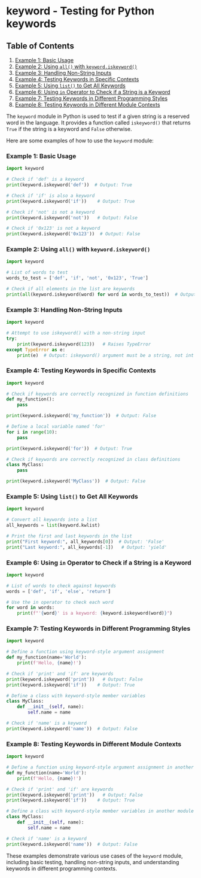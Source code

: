 # keyword - Testing for Python keywords
## Table of Contents

1. [Example 1: Basic Usage](#example-1-basic-usage)
2. [Example 2: Using `all()` with `keyword.iskeyword()`](#example-2-using-all-with-keywordiskeyword)
3. [Example 3: Handling Non-String Inputs](#example-3-handling-non-string-inputs)
4. [Example 4: Testing Keywords in Specific Contexts](#example-4-testing-keywords-in-specific-contexts)
5. [Example 5: Using `list()` to Get All Keywords](#example-5-using-list-to-get-all-keywords)
6. [Example 6: Using `in` Operator to Check if a String is a Keyword](#example-6-using-in-operator-to-check-if-a-string-is-a-keyword)
7. [Example 7: Testing Keywords in Different Programming Styles](#example-7-testing-keywords-in-different-programming-styles)
8. [Example 8: Testing Keywords in Different Module Contexts](#example-8-testing-keywords-in-different-module-contexts)



The `keyword` module in Python is used to test if a given string is a reserved word in the language. It provides a function called `iskeyword()` that returns `True` if the string is a keyword and `False` otherwise.

Here are some examples of how to use the `keyword` module:

### Example 1: Basic Usage

```python
import keyword

# Check if 'def' is a keyword
print(keyword.iskeyword('def'))  # Output: True

# Check if 'if' is also a keyword
print(keyword.iskeyword('if'))    # Output: True

# Check if 'not' is not a keyword
print(keyword.iskeyword('not'))   # Output: False

# Check if '0x123' is not a keyword
print(keyword.iskeyword('0x123'))  # Output: False
```

### Example 2: Using `all()` with `keyword.iskeyword()`

```python
import keyword

# List of words to test
words_to_test = ['def', 'if', 'not', '0x123', 'True']

# Check if all elements in the list are keywords
print(all(keyword.iskeyword(word) for word in words_to_test))  # Output: True
```

### Example 3: Handling Non-String Inputs

```python
import keyword

# Attempt to use iskeyword() with a non-string input
try:
    print(keyword.iskeyword(123))   # Raises TypeError
except TypeError as e:
    print(e)  # Output: iskeyword() argument must be a string, not int
```

### Example 4: Testing Keywords in Specific Contexts

```python
import keyword

# Check if keywords are correctly recognized in function definitions
def my_function():
    pass

print(keyword.iskeyword('my_function'))  # Output: False

# Define a local variable named 'for'
for i in range(10):
    pass

print(keyword.iskeyword('for'))  # Output: True

# Check if keywords are correctly recognized in class definitions
class MyClass:
    pass

print(keyword.iskeyword('MyClass'))  # Output: False
```

### Example 5: Using `list()` to Get All Keywords

```python
import keyword

# Convert all keywords into a list
all_keywords = list(keyword.kwlist)

# Print the first and last keywords in the list
print("First keyword:", all_keywords[0])  # Output: 'False'
print("Last keyword:", all_keywords[-1])   # Output: 'yield'
```

### Example 6: Using `in` Operator to Check if a String is a Keyword

```python
import keyword

# List of words to check against keywords
words = ['def', 'if', 'else', 'return']

# Use the in operator to check each word
for word in words:
    print(f"'{word}' is a keyword: {keyword.iskeyword(word)}")
```

### Example 7: Testing Keywords in Different Programming Styles

```python
import keyword

# Define a function using keyword-style argument assignment
def my_function(name='World'):
    print(f'Hello, {name}!')

# Check if 'print' and 'if' are keywords
print(keyword.iskeyword('print'))   # Output: False
print(keyword.iskeyword('if'))    # Output: True

# Define a class with keyword-style member variables
class MyClass:
    def __init__(self, name):
        self.name = name

# Check if 'name' is a keyword
print(keyword.iskeyword('name'))  # Output: False
```

### Example 8: Testing Keywords in Different Module Contexts

```python
import keyword

# Define a function using keyword-style argument assignment in another module
def my_function(name='World'):
    print(f'Hello, {name}!')

# Check if 'print' and 'if' are keywords
print(keyword.iskeyword('print'))   # Output: False
print(keyword.iskeyword('if'))    # Output: True

# Define a class with keyword-style member variables in another module
class MyClass:
    def __init__(self, name):
        self.name = name

# Check if 'name' is a keyword
print(keyword.iskeyword('name'))  # Output: False
```

These examples demonstrate various use cases of the `keyword` module, including basic testing, handling non-string inputs, and understanding keywords in different programming contexts.
